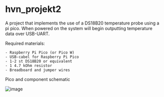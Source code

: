 # hvn_projekt2
A project that implements the use of a DS18B20 temperature probe using a pi pico.
When powered on the system will begin outputting temperature data over USB-UART.


Required materials:
```
- Raspberry Pi Pico (or Pico W)
- USB-cabel for Raspberry Pi Pico
- 1-2 st DS18B20 or equivalent
- 1 4.7 kOhm resistor
- Breadboard and jumper wires
```


Pico and component schematic

![image](https://github.com/D-Kula/hvn_projekt2/assets/121364706/a382f62b-66d0-4054-87b3-41e413f940ce)

